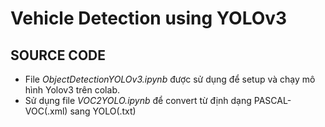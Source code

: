 # Vehicle Detection using YOLOv3


## SOURCE CODE
- File *ObjectDetectionYOLOv3.ipynb* được sử dụng để setup và chạy mô hình Yolov3 trên colab.
- Sử dụng file *VOC2YOLO.ipynb* để convert từ định dạng PASCAL-VOC(.xml) sang YOLO(.txt)
